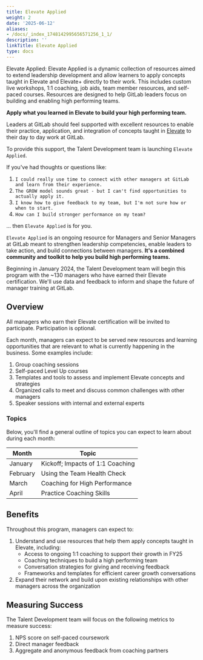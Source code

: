 ```yaml
---
title: Elevate Applied
weight: 2
date: '2025-06-12'
aliases:
- /docs/_index_1748142995656571256_1_1/
description: ''
linkTitle: Elevate Applied
type: docs
---
```


Elevate Applied: Elevate Applied is a dynamic collection of resources aimed to extend leadership development and allow learners to apply concepts taught in Elevate and Elevate+ directly to their work. This includes custom live workshops, 1:1 coaching, job aids, team member resources, and self-paced courses. Resources are designed to help GitLab leaders focus on building and enabling high performing teams.

**Apply what you learned in Elevate to build your high performing team.**

Leaders at GitLab should feel supported with excellent resources to enable their practice, application, and integration of concepts taught in [Elevate](/handbook/people-group/learning-and-development/elevate-programs/) to their day to day work at GitLab.

To provide this support, the Talent Development team is launching `Elevate Applied`.

If you've had thoughts or questions like:

1. `I could really use time to connect with other managers at GitLab and learn from their experience.`
1. `The GROW model sounds great - but I can't find opportunities to actually apply it.`
1. `I know how to give feedback to my team, but I'm not sure how or when to start.`
1. `How can I build stronger performance on my team?`

... then `Elevate Applied` is for you.

`Elevate Applied` is an ongoing resource for Managers and Senior Managers at GitLab meant to strengthen leadership competencies, enable leaders to take action, and build connections between managers. **It's a combined community and toolkit to help you build high performing teams.**

Beginning in January 2024, the Talent Development team will begin this program with the ~130 managers who have earned their Elevate certification. We'll use data and feedback to inform and shape the future of manager training at GitLab.

## Overview

All managers who earn their Elevate certification will be invited to participate. Participation is optional.

Each month, managers can expect to be served new resources and learning opportunities that are relevant to what is currently happening in the business. Some examples include:

1. Group coaching sessions
1. Self-paced Level Up courses
1. Templates and tools to assess and implement Elevate concepts and strategies
1. Organized calls to meet and discuss common challenges with other managers
1. Speaker sessions with internal and external experts

### Topics

Below, you'll find a general outline of topics you can expect to learn about during each month:

| Month | Topic |
| ----- | ---------- |
| January | Kickoff; Impacts of 1:1 Coaching |
| February | Using the Team Health Check |
| March | Coaching for High Performance |
| April | Practice Coaching Skills |

## Benefits

Throughout this program, managers can expect to:

1. Understand and use resources that help them apply concepts taught in Elevate, including:
     - Access to ongoing 1:1 coaching to support their growth in FY25
     - Coaching techniques to build a high performing team
     - Conversation strategies for giving and receiving feedback
     - Frameworks and templates for efficient career growth conversations
1. Expand their network and build upon existing relationships with other managers across the organization

## Measuring Success

The Talent Development team will focus on the following metrics to measure success:

1. NPS score on self-paced coursework
1. Direct manager feedback
1. Aggregate and anonymous feedback from coaching partners
